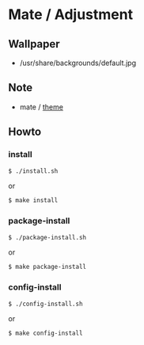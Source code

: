 
# Mate / Adjustment


## Wallpaper

* /usr/share/backgrounds/default.jpg


## Note

* mate / [theme](https://samwhelp.github.io/note-about-ubuntu/read/desktop_environment/mate/adjustment/theme.html)


## Howto


### install

``` sh
$ ./install.sh
```

or

``` sh
$ make install
```


### package-install

``` sh
$ ./package-install.sh
```

or

``` sh
$ make package-install
```


### config-install

``` sh
$ ./config-install.sh
```

or

``` sh
$ make config-install
```
